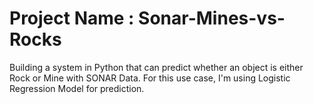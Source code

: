 # Project Name : Sonar-Mines-vs-Rocks

Building a system in Python that can predict whether an object is either Rock or Mine with SONAR Data. For this use case, I'm using Logistic Regression Model for  prediction. 
